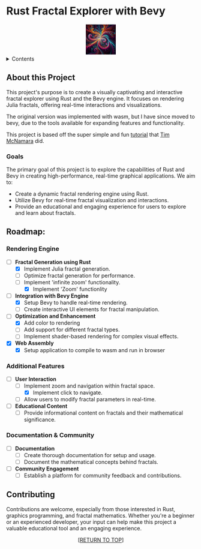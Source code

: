 <a name="readme-top"></a>
# Rust Fractal Explorer with Bevy
<div align="center">
<img src="images/new-logo.png" alt="Logo" width="80" height="80">
</div>

<details>
        <summary>Contents</summary>
        <ol>
                <li>
                        <a href="#purpose">Purpose</a>
                </li>
                <li>
                        <a href="#about-this-project">About this Project</a>
                        <ul>
                                <li><a href="#goals">Goals</a></li>
                        </ul>
                </li>
                <li><a href="#roadmap">Roadmap</a></li>
                <li><a href="#contributing">Contributing</a></li>
        </ol>
</details>

## About this Project

This project's purpose is to create a visually captivating and interactive fractal explorer using Rust and the Bevy engine. It focuses on rendering Julia fractals, offering real-time interactions and visualizations.

The original version was implemented with wasm, but I have since moved to bevy, due to the tools available for expanding features and functionality.

This project is based off the super simple and fun [tutorial](https://www.youtube.com/watch?v=g4vN2Z0JuZI&ab_channel=timClicks) that [Tim McNamara](https://www.linkedin.com/in/timmcnamaranz/) did. 

### Goals

The primary goal of this project is to explore the capabilities of Rust and Bevy in creating high-performance, real-time graphical applications. We aim to:

- Create a dynamic fractal rendering engine using Rust.
- Utilize Bevy for real-time fractal visualization and interactions.
- Provide an educational and engaging experience for users to explore and learn about fractals.

## Roadmap:

### Rendering Engine

- [ ] **Fractal Generation using Rust**
    - [x] Implement Julia fractal generation.
    - [ ] Optimize fractal generation for performance.
    - [ ] Implement 'infinite zoom' functionality.
        - [x] Implement 'Zoom' functionlity

- [ ] **Integration with Bevy Engine**
    - [x] Setup Bevy to handle real-time rendering.
    - [ ] Create interactive UI elements for fractal manipulation.

- [ ] **Optimization and Enhancement**
    - [x] Add color to rendering
    - [ ] Add support for different fractal types.
    - [ ] Implement shader-based rendering for complex visual effects.

- [x] **Web Assembly**
    - [x] Setup application to compile to wasm and run in browser

### Additional Features

- [ ] **User Interaction**
    - [ ] Implement zoom and navigation within fractal space.
        - [x] Implement click to navigate.
    - [ ] Allow users to modify fractal parameters in real-time.

- [ ] **Educational Content**
    - [ ] Provide informational content on fractals and their mathematical significance.

### Documentation & Community

- [ ] **Documentation**
    - [ ] Create thorough documentation for setup and usage.
    - [ ] Document the mathematical concepts behind fractals.

- [ ] **Community Engagement**
    - [ ] Establish a platform for community feedback and contributions.

## Contributing

Contributions are welcome, especially from those interested in Rust, graphics programming, and fractal mathematics. Whether you're a beginner or an experienced developer, your input can help make this project a valuable educational tool and an engaging experience.

<p align="center">[<a href="#readme-top">RETURN TO TOP</a>]</p>
